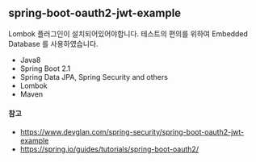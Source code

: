 ## spring-boot-oauth2-jwt-example

Lombok 플러그인이 설치되어있어야합니다.
테스트의 편의를 위하여 Embedded Database 를 사용하였습니다.

* Java8
* Spring Boot 2.1 
* Spring Data JPA, Spring Security and others
* Lombok
* Maven


#### 참고
* https://www.devglan.com/spring-security/spring-boot-oauth2-jwt-example
* https://spring.io/guides/tutorials/spring-boot-oauth2/